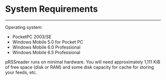 # System Requirements #

---


Operating system:

  * PocketPC 2003/SE
  * Windows Mobile 5.0 for Pocket PC
  * Windows Mobile 6.0 Professional
  * Windows Mobile 6.5 Professional

pRSSreader runs on minimal hardware. You will need approximately 1,111 KiB of free space (disk or RAM) and some disk capacity for cache for storing your feeds, etc.